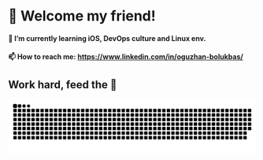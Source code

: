 # 👋 Welcome my friend!
#### 🌱 I’m currently learning iOS, DevOps culture and Linux env.

#### 📫 How to reach me: https://www.linkedin.com/in/oguzhan-bolukbas/

## Work hard, feed the 🐍

![Snake animation](https://github.com/oguzhan-bolukbas/oguzhan-bolukbas/blob/output/github-contribution-grid-snake.svg)

<!--
**oguzhan-bolukbas/oguzhan-bolukbas** is a ✨ _special_ ✨ repository because its `README.md` (this file) appears on your GitHub profile.

Here are some ideas to get you started:

- 🔭 I’m currently working on ...
- 🌱 I’m currently learning ...
- 👯 I’m looking to collaborate on ...
- 🤔 I’m looking for help with ...
- 💬 Ask me about ...
- 📫 How to reach me: ...
- 😄 Pronouns: ...
- ⚡ Fun fact: ...
-->
